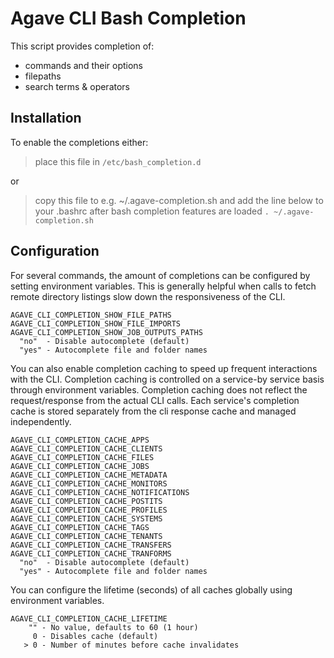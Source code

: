 # Agave CLI Bash Completion

This script provides completion of:
 - commands and their options
 - filepaths
 - search terms & operators

## Installation

To enable the completions either:

> place this file in `/etc/bash_completion.d`

or

> copy this file to e.g. ~/.agave-completion.sh and add the line below to your .bashrc after bash completion features are loaded `. ~/.agave-completion.sh`

## Configuration

For several commands, the amount of completions can be configured by setting environment variables. This is generally helpful when calls to fetch remote directory listings slow down the responsiveness of the CLI.

```
AGAVE_CLI_COMPLETION_SHOW_FILE_PATHS
AGAVE_CLI_COMPLETION_SHOW_FILE_IMPORTS
AGAVE_CLI_COMPLETION_SHOW_JOB_OUTPUTS_PATHS
  "no"  - Disable autocomplete (default)
  "yes" - Autocomplete file and folder names
```

You can also enable completion caching to speed up frequent interactions with the CLI. Completion caching is controlled on a service-by service basis through environment variables. Completion caching does not reflect the request/response from the actual CLI calls. Each service's completion cache is stored separately from the cli response cache and managed independently.

```
AGAVE_CLI_COMPLETION_CACHE_APPS
AGAVE_CLI_COMPLETION_CACHE_CLIENTS
AGAVE_CLI_COMPLETION_CACHE_FILES
AGAVE_CLI_COMPLETION_CACHE_JOBS
AGAVE_CLI_COMPLETION_CACHE_METADATA
AGAVE_CLI_COMPLETION_CACHE_MONITORS
AGAVE_CLI_COMPLETION_CACHE_NOTIFICATIONS
AGAVE_CLI_COMPLETION_CACHE_POSTITS
AGAVE_CLI_COMPLETION_CACHE_PROFILES
AGAVE_CLI_COMPLETION_CACHE_SYSTEMS
AGAVE_CLI_COMPLETION_CACHE_TAGS
AGAVE_CLI_COMPLETION_CACHE_TENANTS
AGAVE_CLI_COMPLETION_CACHE_TRANSFERS
AGAVE_CLI_COMPLETION_CACHE_TRANFORMS
  "no"  - Disable autocomplete (default)
  "yes" - Autocomplete file and folder names
```

You can configure the lifetime (seconds) of all caches globally using environment variables.

```
AGAVE_CLI_COMPLETION_CACHE_LIFETIME
    "" - No value, defaults to 60 (1 hour)
     0 - Disables cache (default)
   > 0 - Number of minutes before cache invalidates
```
